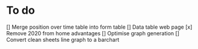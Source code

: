 # To do

[] Merge position over time table into form table
[] Data table web page
[x] Remove 2020 from home advantages
[] Optimise graph generation
[] Convert clean sheets line graph to a barchart
